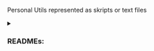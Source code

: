 Personal Utils represented as skripts or text files

<details>
  <summary><h3>READMEs:</h3></summary>
    <details>
      <summary>Photo Details Extracter</summary>
        Extracts detail properties from all the photos in a folder and displays them on the screen and creates a csv file.
    </details>
    <details>
      <summary>Automat for downloading database from doctor or dentist software with mail notification</summary>
        Disclaimer: Code only works for https://hippneo.kontrax.bg/
          <ol>
            <li>
              Place the file in C:\Users\user.
            </li>
            <li>
              Open cmd.
            </li>
            <li>
              Run the file.
            </li>
            <li>
              Insert a link from the doctor account.
            </li>
            <li>
              Lay back and relax while the automat do it's job. He will send you a notification on your phone when he is ready.
            </li>
          </ol>
    </details>
    <details>
        <summary>Auto PDF Uploader To Wordpress</summary>
          Used app: SikuliX-2.0.5
          Uploads PDF into a plugin, then imports the PDF into an elementor gadget and repeats.
    </details>
    <details>
      <summary>Investing Decisions Maker</summary>
      <br><img src="https://i.imgur.com/6xw0fXi.jpeg"><br><br>
        A Mamdani type fuzzy logic system with six inputs and one output. 
        It's designed to assist in investment decision-making based on various financial indicators. 
        The inputs include metrics such as revenue growth, gross profit margin, and P/E ratio, each divided into linguistic terms like "negative," "average," and "high." 
        The output, "Type of Investment," provides linguistic categories such as "avoid," "risky," "worthy," and "unicorn" based on the inputs' fuzzy logic analysis. 
        The system's rules govern the mapping between input combinations and output categories, enabling nuanced investment recommendations.<br><br>
        <img src="https://i.imgur.com/CKYVzbb.png"><br><br>
        Here i test the program with a german stock for water transportation of containers.
        It has for the past 5 years: 11.97% revenue growth, 45.29% gross margin, 31.33% operationg margin, 30.35% net margin, 9.22 P/E and -35% price.
        The program decided that it has a score of 3.13 which is between "worthy" and "unicorn".
        I invested €100 in it for testing purposes and ended up with 30% profit for one month.
        This is not an investing advice.<br><br>
      <img src="https://i.imgur.com/KPvqp9F.png">
      <img src="https://i.imgur.com/3fT0ozF.png">
      <img src="https://i.imgur.com/eeFJViK.png">
      <img src="https://i.imgur.com/tp9VSja.png">
      <img src="https://i.imgur.com/44HFT7a.png">
      <img src="https://i.imgur.com/8NylSau.png">
      <img src="https://i.imgur.com/YQSNiGC.png">
      <img src="https://i.imgur.com/UUrnwe2.png">
      <img src="https://i.imgur.com/LauxiUx.png">
    </details>
</details>
